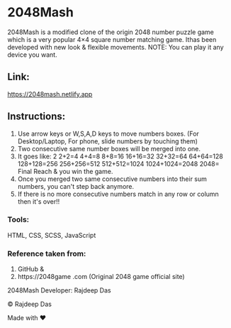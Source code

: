 # 2048Mash
2048Mash is a modified clone of the origin 2048 number puzzle game which is a very popular 4×4 square number matching game.
Ithas been developed with new look & flexible movements.
NOTE: You can play it any device you want.

## Link:

https://2048mash.netlify.app

## Instructions: 
1. Use arrow keys or W,S,A,D keys to move numbers boxes. (For Desktop/Laptop, For phone, slide numbers by touching them)
2. Two consecutive same number boxes will be merged into one.
3. It goes like:
2
2+2=4
4+4=8
8+8=16
16+16=32
32+32=64
64+64=128
128+128=256
256+256=512
512+512=1024
1024+1024=2048
2048= Final Reach & you win the game.
4. Once you merged two same consecutive numbers into their sum numbers, you can't step back anymore. 
5. If there is no more consecutive numbers match in any row or column then it's over!!

### Tools:
HTML, CSS, SCSS, JavaScript

### Reference taken from:

1. GitHub & 
2. https://2048game .com (Original 2048 game official site)


2048Mash Developer: Rajdeep Das

&copy; Rajdeep Das

Made with ❤
